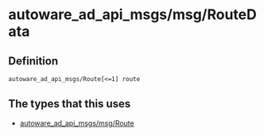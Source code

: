 # autoware_ad_api_msgs/msg/RouteData

## Definition

```txt
autoware_ad_api_msgs/Route[<=1] route
```

## The types that this uses

- [autoware_ad_api_msgs/msg/Route](../../autoware_ad_api_msgs/msg/route.md)
